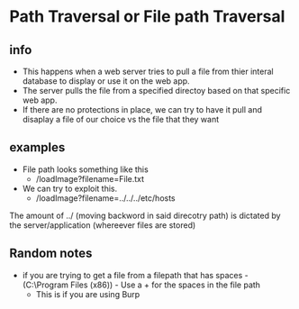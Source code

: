 # Path Traversal or File path Traversal

## info
- This happens when a web server tries to pull a file from thier interal database to display or use it on the web app.
- The server pulls the file from a specified directoy based on that specific web app.
- If there are no protections in place, we can try to have it pull and disaplay a file of our choice vs the file that they want

## examples
- File path looks something like this
    - /loadImage?filename=File.txt
- We can try to exploit this. 
    - /loadImage?filename=../../../etc/hosts

The amount of ../ (moving backword in said direcotry path) is dictated by the server/application (whereever files are stored)

## Random notes
- if you are trying to get a file from a filepath that has spaces - (C:\Program Files (x86)) - Use a + for the spaces in the file path
    - This is if you are using Burp